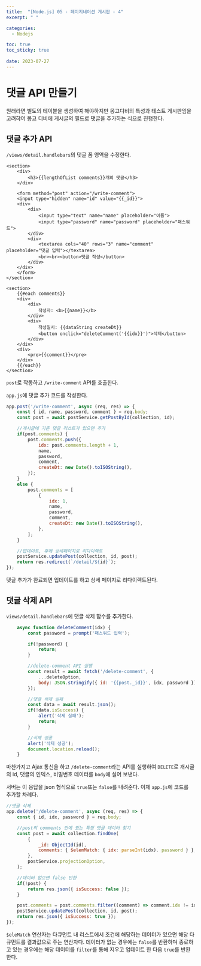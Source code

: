 ```yaml
---
title:  "[Node.js] 05 - 페이지네이션 게시판 - 4"
excerpt: " "

categories:
  - Nodejs

toc: true
toc_sticky: true
 
date: 2023-07-27
---
```


# 댓글 API 만들기

원래라면 별도의 테이블을 생성하여 해야하지만 몽고디비의 특성과 테스트 게시판임을 고려햐어 몽고 디비에 게시글의 필드로 댓글을 추가하는 식으로 진행한다.

## 댓글 추가 API

`/views/detail.handlebars`의 댓글 폼 영역을 수정한다. 

```
<section>
    <div>
        <h3>{{lengthOfList comments}}개의 댓글</h3>
    </div>

    <form method="post" action="/write-comment">
    <input type="hidden" name="id" value="{{_id}}">
    <div>
        <div>
            <input type="text" name="name" placeholder="이름">
            <input type="password" name="password" placeholder="패스워드">
        </div>
        <div>
            <textarea cols="40" rows="3" name="comment" placeholder="댓글 입력"></textarea>
            <br><br><button>댓글 작성</button>
        </div>
    </div>
    </form>
</section>

<section>
    {{#each comments}}
    <div>
        <div>
            작성자: <b>{{name}}</b>
        </div>
        <div>
            작성일시: {{dataString createDt}}
            <button onclick="deleteComment('{{idx}}')">삭제</button>
        </div>
    </div>
    <div>
        <pre>{{comment}}</pre>
    </div>
    {{/each}}
</section>
```

`post`로 작동하고 `/write-comment` API를 호출한다. 

`app.js`에 댓글 추가 코드를 작성한다.

```js
app.post('/write-comment', async (req, res) => {
    const { id, name, password, comment } = req.body;
    const post = await postService.getPostById(collection, id);

    //게시글에 기존 댓글 리스트가 있으면 추가
    if(post.comments) {
        post.comments.push({
            idx: post.comments.length + 1,
            name,
            password,
            comment,
            createDt: new Date().toISOString(),
        });
    }
    else {
        post.comments = [
            {
                idx: 1,
                name,
                password,
                comment,
                createDt: new Date().toISOString(),
            },
        ];
    }

    //업데이트, 후에 상세페이지로 리다이렉트
    postService.updatePost(collection, id, post);
    return res.redirect(`/detail/${id}`);
});
```

댓글 추가가 완료되면 업데이트를 하고 상세 페이지로 리다이렉트된다.

## 댓글 삭제 API

`views/detail.handlebars`에 댓글 삭제 함수를 추가한다.

```js
    async function deleteComment(idx) {
        const password = prompt('패스워드 입력');

        if(!password) {
            return;
        }

        //delete-comment API 실행
        const result = await fetch('/delete-comment', {
            ...deleteOption,
            body: JSON.stringify({ id: '{{post._id}}', idx, password })
        });

        //댓글 삭제 실패
        const data = await result.json();
        if(!data.isSuccess) {
            alert('삭제 실패');
            return;
        }

        //삭제 성공
        alert('삭제 성공');
        document.location.reload();
    }
```

마찬가지고 Ajax 통신을 하고 `/delete-comment`라는 API를 실행하여 `DELETE`로 개시글의 id, 댓글의 인덱스, 비밀번호 데이터를 `body`에 실어 보낸다.

서버는 이 응답을 json 형식으로 `true`또는 `false`를 내려준다. 이제 `app.js`에 코드를 추가할 차례다.

```js
//댓글 삭제
app.delete('/delete-comment', async (req, res) => {
    const { id, idx, password } = req.body;

    //post의 comments 안에 있는 특정 댓글 데이터 찾기
    const post = await collection.findOne(
        {
            _id: ObjectId(id),
            comments: { $elemMatch: { idx: parseInt(idx). password } },
        },
        postService.projectionOption,
    );

    //데이터 없으면 false 반환 
    if(!post) {
        return res.json({ isSuccess: false });
    }

    post.comments = post.comments.filter((comment) => comment.idx != idx);
    postService.updatePost(collection, id, post);
    return res.json({ isSuccess: true });
});
```

`$eleMatch` 연산자는 다큐먼트 내 리스트에서 조건에 해당하는 데이터가 있으면 해당 다큐먼트를 결과값으로 주는 연산자다. 데이터가 없는 경우에는 `false`를 반환하며 종료하고 있는 경우에는 해당 데이터를 `filter`를 통해 지우고 업데이트 한 다음 `true`를 반환한다.